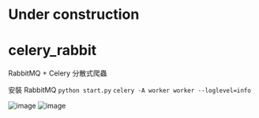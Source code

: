 # Under construction


# celery_rabbit
RabbitMQ + Celery 分散式爬蟲

安裝 RabbitMQ
`python start.py`
`celery -A worker worker --loglevel=info`

![image](https://github.com/kh555069/ptt_forsale/blob/master/celery_rabbit1.png)
![image](https://github.com/kh555069/ptt_forsale/blob/master/celery_rabbit2.png)
